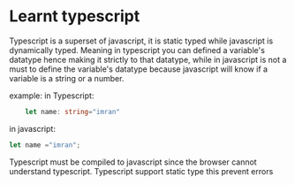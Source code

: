 # Learnt typescript
Typescript is a superset of javascript, it is static typed while javascript is dynamically typed. Meaning 
in typescript you can defined a variable's datatype hence making it strictly to that datatype, while in javascript is not a must to define the variable's datatype because javascript will know if a variable is a string or a number.

example:
in Typescript:
```typescript
    let name: string="imran"

```
in javascript:
```javascript
let name ="imran";
```
Typescript must be compiled to javascript since the browser cannot understand typescript.
 Typescript support static type this prevent errors